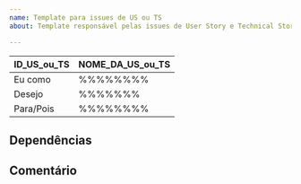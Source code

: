 ```yaml
---
name: Template para issues de US ou TS
about: Template responsável pelas issues de User Story e Technical Story

---
```


<!-- De acordo com o tipo e o numero da issue preencha os campos da id da issue -->
<!-- Os tipos de issue que este templete abarca sao: 'US - User History' e 'TS - Technical Story' -->
<!-- No preenchimento da primeira linha da tabela subsitua os textos pelo ID e pelo titulo da história -->
<!-- Nos demais campos da tabela subistitua os '%%%' pela descrição da própria -->

| ID_US_ou_TS | NOME_DA_US_ou_TS                                     |
|------|-------------------------------------------------------------|
| Eu como | %%%%%%%% |
| Desejo | %%%%%%% |
| Para/Pois | %%%%%%%% |

<!-- Descreva, caso hajam, as dependencias desta historia -->
## Dependências

<!-- Exemplos:
- [ ] Salvar dados no banco de dados
- [ ] Fazer testes da função de acesso ao banco
-->

<!-- O espaço a seguir é opcional e reservado para algum comentário adicional -->
## Comentário
